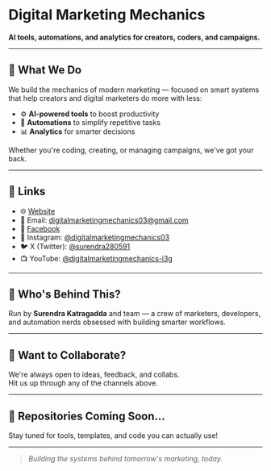 # Digital Marketing Mechanics

**AI tools, automations, and analytics for creators, coders, and campaigns.**

---

## 🚀 What We Do

We build the mechanics of modern marketing — focused on smart systems that help creators and digital marketers do more with less:

- ⚙️ **AI-powered tools** to boost productivity  
- 🔁 **Automations** to simplify repetitive tasks  
- 📊 **Analytics** for smarter decisions  

Whether you're coding, creating, or managing campaigns, we've got your back.

---

## 🔗 Links

- 🌐 [Website](#) <!-- Add your website URL here -->
- 📧 Email: [digitalmarketingmechanics03@gmail.com](mailto:digitalmarketingmechanics03@gmail.com)
- 📘 [Facebook](#) <!-- Add your Facebook page link -->
- 📸 Instagram: [@digitalmarketingmechanics03](https://instagram.com/digitalmarketingmechanics03)
- 🐦 X (Twitter): [@surendra280591](https://twitter.com/surendra280591)
- 📺 YouTube: [@digitalmarketingmechanics-i3g](https://youtube.com/@digitalmarketingmechanics-i3g)

---

## 👥 Who's Behind This?

Run by **Surendra Katragadda** and team — a crew of marketers, developers, and automation nerds obsessed with building smarter workflows.

---

## 🧠 Want to Collaborate?

We're always open to ideas, feedback, and collabs.  
Hit us up through any of the channels above.

---

## 📁 Repositories Coming Soon...

Stay tuned for tools, templates, and code you can actually use!

---

> _Building the systems behind tomorrow's marketing, today._

